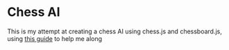 # Chess AI

This is my attempt at creating a chess AI using chess.js and chessboard.js, using [this guide](https://www.freecodecamp.org/news/simple-chess-ai-step-by-step-1d55a9266977/) to help me along